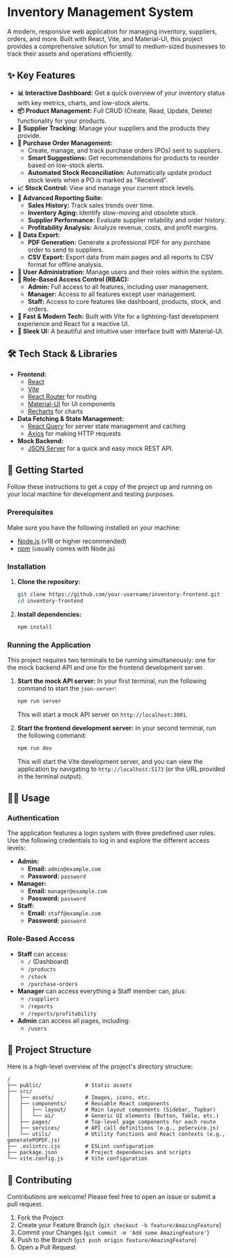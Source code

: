# Inventory Management System

A modern, responsive web application for managing inventory, suppliers, orders, and more. Built with React, Vite, and Material-UI, this project provides a comprehensive solution for small to medium-sized businesses to track their assets and operations efficiently.

## ✨ Key Features

*   **📊 Interactive Dashboard:** Get a quick overview of your inventory status with key metrics, charts, and low-stock alerts.
*   **📦 Product Management:** Full CRUD (Create, Read, Update, Delete) functionality for your products.
*   **🏢 Supplier Tracking:** Manage your suppliers and the products they provide.
*   **🚚 Purchase Order Management:**
    *   Create, manage, and track purchase orders (POs) sent to suppliers.
    *   **Smart Suggestions:** Get recommendations for products to reorder based on low-stock alerts.
    *   **Automated Stock Reconciliation:** Automatically update product stock levels when a PO is marked as "Received".
*   **📈 Stock Control:** View and manage your current stock levels.
*   **📝 Advanced Reporting Suite:**
    *   **Sales History:** Track sales trends over time.
    *   **Inventory Aging:** Identify slow-moving and obsolete stock.
    *   **Supplier Performance:** Evaluate supplier reliability and order history.
    *   **Profitability Analysis:** Analyze revenue, costs, and profit margins.
*   **📄 Data Export:**
    *   **PDF Generation:** Generate a professional PDF for any purchase order to send to suppliers.
    *   **CSV Export:** Export data from main pages and all reports to CSV format for offline analysis.
*   **👤 User Administration:** Manage users and their roles within the system.
*   **🔐 Role-Based Access Control (RBAC):**
    *   **Admin:** Full access to all features, including user management.
    *   **Manager:** Access to all features except user management.
    *   **Staff:** Access to core features like dashboard, products, stock, and orders.
*   **🚀 Fast & Modern Tech:** Built with Vite for a lightning-fast development experience and React for a reactive UI.
*   **💅 Sleek UI:** A beautiful and intuitive user interface built with Material-UI.

## 🛠️ Tech Stack & Libraries

*   **Frontend:**
    *   [React](https://react.dev/)
    *   [Vite](https://vitejs.dev/)
    *   [React Router](https://reactrouter.com/) for routing
    *   [Material-UI](https://mui.com/) for UI components
    *   [Recharts](https://recharts.org/) for charts
*   **Data Fetching & State Management:**
    *   [React Query](https://tanstack.com/query/latest) for server state management and caching
    *   [Axios](https://axios-http.com/) for making HTTP requests
*   **Mock Backend:**
    *   [JSON Server](https://github.com/typicode/json-server) for a quick and easy mock REST API.

## 🚀 Getting Started

Follow these instructions to get a copy of the project up and running on your local machine for development and testing purposes.

### Prerequisites

Make sure you have the following installed on your machine:

*   [Node.js](https://nodejs.org/en) (v18 or higher recommended)
*   [npm](https://www.npmjs.com/) (usually comes with Node.js)

### Installation

1.  **Clone the repository:**
    ```bash
    git clone https://github.com/your-username/inventory-frontend.git
    cd inventory-frontend
    ```

2.  **Install dependencies:**
    ```bash
    npm install
    ```

### Running the Application

This project requires two terminals to be running simultaneously: one for the mock backend API and one for the frontend development server.

1.  **Start the mock API server:**
    In your first terminal, run the following command to start the `json-server`:
    ```bash
    npm run server
    ```
    This will start a mock API server on `http://localhost:3001`.

2.  **Start the frontend development server:**
    In your second terminal, run the following command:
    ```bash
    npm run dev
    ```
    This will start the Vite development server, and you can view the application by navigating to `http://localhost:5173` (or the URL provided in the terminal output).

## 🧑‍💻 Usage

### Authentication

The application features a login system with three predefined user roles. Use the following credentials to log in and explore the different access levels:

*   **Admin:**
    *   **Email:** `admin@example.com`
    *   **Password:** `password`
*   **Manager:**
    *   **Email:** `manager@example.com`
    *   **Password:** `password`
*   **Staff:**
    *   **Email:** `staff@example.com`
    *   **Password:** `password`

### Role-Based Access

*   **Staff** can access:
    *   `/` (Dashboard)
    *   `/products`
    *   `/stock`
    *   `/purchase-orders`
*   **Manager** can access everything a Staff member can, plus:
    *   `/suppliers`
    *   `/reports`
    *   `/reports/profitability`
*   **Admin** can access all pages, including:
    *   `/users`

## 📂 Project Structure

Here is a high-level overview of the project's directory structure:

```
/
├── public/              # Static assets
├── src/
│   ├── assets/          # Images, icons, etc.
│   ├── components/      # Reusable React components
│   │   ├── layout/      # Main layout components (Sidebar, Topbar)
│   │   └── ui/          # Generic UI elements (Button, Table, etc.)
│   ├── pages/           # Top-level page components for each route
│   ├── services/        # API call definitions (e.g., poService.js)
│   └── utils/           # Utility functions and React contexts (e.g., generatePOPDF.js)
├── .eslintrc.cjs        # ESLint configuration
├── package.json         # Project dependencies and scripts
└── vite.config.js       # Vite configuration
```

## 🤝 Contributing

Contributions are welcome! Please feel free to open an issue or submit a pull request.

1.  Fork the Project
2.  Create your Feature Branch (`git checkout -b feature/AmazingFeature`)
3.  Commit your Changes (`git commit -m 'Add some AmazingFeature'`)
4.  Push to the Branch (`git push origin feature/AmazingFeature`)
5.  Open a Pull Request
